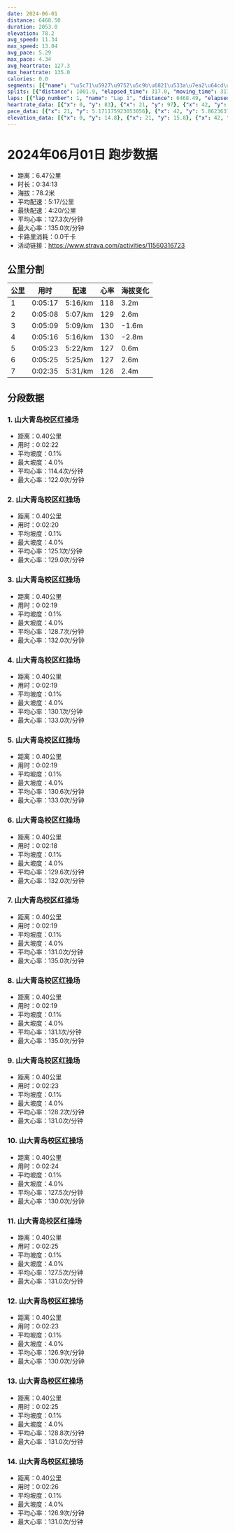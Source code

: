 ```yaml
---
date: 2024-06-01
distance: 6468.50
duration: 2053.0
elevation: 78.2
avg_speed: 11.34
max_speed: 13.84
avg_pace: 5.29
max_pace: 4.34
avg_heartrate: 127.3
max_heartrate: 135.0
calories: 0.0
segments: [{"name": "\u5c71\u5927\u9752\u5c9b\u6821\u533a\u7ea2\u64cd\u573a", "distance": 402.2, "elapsed_time": 142.0, "moving_time": 142.0, "average_heartrate": 114.4, "max_heartrate": 122.0, "average_grade": 0.1, "maximum_grade": 4.0, "elevation_difference": 1.0}, {"name": "\u5c71\u5927\u9752\u5c9b\u6821\u533a\u7ea2\u64cd\u573a", "distance": 402.2, "elapsed_time": 140.0, "moving_time": 140.0, "average_heartrate": 125.1, "max_heartrate": 129.0, "average_grade": 0.1, "maximum_grade": 4.0, "elevation_difference": 1.0}, {"name": "\u5c71\u5927\u9752\u5c9b\u6821\u533a\u7ea2\u64cd\u573a", "distance": 402.2, "elapsed_time": 139.0, "moving_time": 139.0, "average_heartrate": 128.7, "max_heartrate": 132.0, "average_grade": 0.1, "maximum_grade": 4.0, "elevation_difference": 1.0}, {"name": "\u5c71\u5927\u9752\u5c9b\u6821\u533a\u7ea2\u64cd\u573a", "distance": 402.2, "elapsed_time": 139.0, "moving_time": 139.0, "average_heartrate": 130.1, "max_heartrate": 133.0, "average_grade": 0.1, "maximum_grade": 4.0, "elevation_difference": 1.0}, {"name": "\u5c71\u5927\u9752\u5c9b\u6821\u533a\u7ea2\u64cd\u573a", "distance": 402.2, "elapsed_time": 139.0, "moving_time": 139.0, "average_heartrate": 130.6, "max_heartrate": 133.0, "average_grade": 0.1, "maximum_grade": 4.0, "elevation_difference": 1.0}, {"name": "\u5c71\u5927\u9752\u5c9b\u6821\u533a\u7ea2\u64cd\u573a", "distance": 402.2, "elapsed_time": 138.0, "moving_time": 138.0, "average_heartrate": 129.6, "max_heartrate": 132.0, "average_grade": 0.1, "maximum_grade": 4.0, "elevation_difference": 1.0}, {"name": "\u5c71\u5927\u9752\u5c9b\u6821\u533a\u7ea2\u64cd\u573a", "distance": 402.2, "elapsed_time": 139.0, "moving_time": 139.0, "average_heartrate": 131.0, "max_heartrate": 135.0, "average_grade": 0.1, "maximum_grade": 4.0, "elevation_difference": 1.0}, {"name": "\u5c71\u5927\u9752\u5c9b\u6821\u533a\u7ea2\u64cd\u573a", "distance": 402.2, "elapsed_time": 139.0, "moving_time": 139.0, "average_heartrate": 131.1, "max_heartrate": 135.0, "average_grade": 0.1, "maximum_grade": 4.0, "elevation_difference": 1.0}, {"name": "\u5c71\u5927\u9752\u5c9b\u6821\u533a\u7ea2\u64cd\u573a", "distance": 402.2, "elapsed_time": 143.0, "moving_time": 143.0, "average_heartrate": 128.2, "max_heartrate": 131.0, "average_grade": 0.1, "maximum_grade": 4.0, "elevation_difference": 1.0}, {"name": "\u5c71\u5927\u9752\u5c9b\u6821\u533a\u7ea2\u64cd\u573a", "distance": 402.2, "elapsed_time": 144.0, "moving_time": 144.0, "average_heartrate": 127.5, "max_heartrate": 130.0, "average_grade": 0.1, "maximum_grade": 4.0, "elevation_difference": 1.0}, {"name": "\u5c71\u5927\u9752\u5c9b\u6821\u533a\u7ea2\u64cd\u573a", "distance": 402.2, "elapsed_time": 145.0, "moving_time": 145.0, "average_heartrate": 127.5, "max_heartrate": 131.0, "average_grade": 0.1, "maximum_grade": 4.0, "elevation_difference": 1.0}, {"name": "\u5c71\u5927\u9752\u5c9b\u6821\u533a\u7ea2\u64cd\u573a", "distance": 402.2, "elapsed_time": 143.0, "moving_time": 143.0, "average_heartrate": 126.9, "max_heartrate": 130.0, "average_grade": 0.1, "maximum_grade": 4.0, "elevation_difference": 1.0}, {"name": "\u5c71\u5927\u9752\u5c9b\u6821\u533a\u7ea2\u64cd\u573a", "distance": 402.2, "elapsed_time": 145.0, "moving_time": 145.0, "average_heartrate": 128.8, "max_heartrate": 131.0, "average_grade": 0.1, "maximum_grade": 4.0, "elevation_difference": 1.0}, {"name": "\u5c71\u5927\u9752\u5c9b\u6821\u533a\u7ea2\u64cd\u573a", "distance": 402.2, "elapsed_time": 146.0, "moving_time": 146.0, "average_heartrate": 126.9, "max_heartrate": 131.0, "average_grade": 0.1, "maximum_grade": 4.0, "elevation_difference": 1.0}]
splits: [{"distance": 1001.9, "elapsed_time": 317.0, "moving_time": 317.0, "average_speed": 3.16, "pace": 5.274272151898733, "average_heartrate": 118.72870662460568, "elevation_difference": 3.2, "split_number": 1}, {"distance": 1000.6, "elapsed_time": 308.0, "moving_time": 308.0, "average_speed": 3.25, "pace": 5.128215384615384, "average_heartrate": 129.62987012987014, "elevation_difference": 2.6, "split_number": 2}, {"distance": 999.3, "elapsed_time": 309.0, "moving_time": 309.0, "average_speed": 3.23, "pace": 5.159969040247677, "average_heartrate": 130.07443365695792, "elevation_difference": -1.6, "split_number": 3}, {"distance": 999.8, "elapsed_time": 316.0, "moving_time": 316.0, "average_speed": 3.16, "pace": 5.274272151898733, "average_heartrate": 130.21518987341773, "elevation_difference": -2.8, "split_number": 4}, {"distance": 1001.1, "elapsed_time": 323.0, "moving_time": 323.0, "average_speed": 3.1, "pace": 5.376354838709677, "average_heartrate": 127.58204334365325, "elevation_difference": 0.6, "split_number": 5}, {"distance": 997.3, "elapsed_time": 325.0, "moving_time": 325.0, "average_speed": 3.07, "pace": 5.428892508143322, "average_heartrate": 127.91692307692308, "elevation_difference": 2.6, "split_number": 6}, {"distance": 468.5, "elapsed_time": 155.0, "moving_time": 155.0, "average_speed": 3.02, "pace": 5.518774834437085, "average_heartrate": 126.65359477124183, "elevation_difference": 2.4, "split_number": 7}]
laps: [{"lap_number": 1, "name": "Lap 1", "distance": 6468.49, "elapsed_time": 2054.0, "moving_time": 2054.0, "average_speed": 3.15, "pace": 5.291015873015873, "average_heartrate": 126.91, "max_heartrate": 135, "start_date": "2024-06-01 22:00:40+00:00", "elevation_difference": 78.2}]
heartrate_data: [{"x": 0, "y": 83}, {"x": 21, "y": 97}, {"x": 42, "y": 97}, {"x": 62, "y": 119}, {"x": 83, "y": 119}, {"x": 104, "y": 121}, {"x": 124, "y": 121}, {"x": 145, "y": 122}, {"x": 166, "y": 122}, {"x": 187, "y": 124}, {"x": 207, "y": 122}, {"x": 227, "y": 126}, {"x": 248, "y": 125}, {"x": 267, "y": 127}, {"x": 287, "y": 129}, {"x": 308, "y": 129}, {"x": 327, "y": 131}, {"x": 346, "y": 124}, {"x": 366, "y": 131}, {"x": 387, "y": 127}, {"x": 407, "y": 128}, {"x": 427, "y": 128}, {"x": 447, "y": 128}, {"x": 467, "y": 128}, {"x": 486, "y": 131}, {"x": 507, "y": 131}, {"x": 526, "y": 130}, {"x": 546, "y": 132}, {"x": 566, "y": 133}, {"x": 587, "y": 131}, {"x": 607, "y": 131}, {"x": 626, "y": 130}, {"x": 645, "y": 132}, {"x": 666, "y": 132}, {"x": 686, "y": 128}, {"x": 707, "y": 128}, {"x": 727, "y": 128}, {"x": 747, "y": 127}, {"x": 767, "y": 129}, {"x": 786, "y": 130}, {"x": 807, "y": 130}, {"x": 827, "y": 130}, {"x": 847, "y": 131}, {"x": 868, "y": 128}, {"x": 888, "y": 130}, {"x": 908, "y": 132}, {"x": 927, "y": 129}, {"x": 947, "y": 133}, {"x": 967, "y": 135}, {"x": 988, "y": 130}, {"x": 1009, "y": 130}, {"x": 1028, "y": 132}, {"x": 1048, "y": 131}, {"x": 1069, "y": 133}, {"x": 1089, "y": 131}, {"x": 1110, "y": 130}, {"x": 1130, "y": 131}, {"x": 1150, "y": 130}, {"x": 1171, "y": 130}, {"x": 1191, "y": 125}, {"x": 1211, "y": 128}, {"x": 1233, "y": 128}, {"x": 1254, "y": 129}, {"x": 1274, "y": 129}, {"x": 1295, "y": 125}, {"x": 1316, "y": 125}, {"x": 1337, "y": 126}, {"x": 1358, "y": 127}, {"x": 1379, "y": 129}, {"x": 1400, "y": 130}, {"x": 1421, "y": 127}, {"x": 1443, "y": 128}, {"x": 1465, "y": 126}, {"x": 1485, "y": 124}, {"x": 1505, "y": 128}, {"x": 1526, "y": 129}, {"x": 1547, "y": 128}, {"x": 1568, "y": 125}, {"x": 1589, "y": 126}, {"x": 1610, "y": 126}, {"x": 1630, "y": 129}, {"x": 1651, "y": 129}, {"x": 1672, "y": 124}, {"x": 1694, "y": 126}, {"x": 1714, "y": 126}, {"x": 1737, "y": 128}, {"x": 1758, "y": 129}, {"x": 1778, "y": 128}, {"x": 1799, "y": 130}, {"x": 1820, "y": 130}, {"x": 1842, "y": 128}, {"x": 1862, "y": 130}, {"x": 1884, "y": 126}, {"x": 1905, "y": 126}, {"x": 1925, "y": 129}, {"x": 1946, "y": 124}, {"x": 1968, "y": 122}, {"x": 1989, "y": 127}, {"x": 2011, "y": 128}, {"x": 2032, "y": 127}]
pace_data: [{"x": 21, "y": 5.171175923053056}, {"x": 42, "y": 5.862363700316567}, {"x": 62, "y": 5.619251517194875}, {"x": 83, "y": 6.487621642662514}, {"x": 104, "y": 5.264276689829438}, {"x": 124, "y": 4.903412768461312}, {"x": 145, "y": 5.112484662576687}, {"x": 166, "y": 5.274272151898733}, {"x": 187, "y": 5.098409299479963}, {"x": 207, "y": 4.836535113174695}, {"x": 227, "y": 4.859096209912535}, {"x": 248, "y": 5.2181277395115835}, {"x": 267, "y": 4.884730363423212}, {"x": 287, "y": 4.5326896926842535}, {"x": 308, "y": 5.036778482925355}, {"x": 327, "y": 5.096850152905199}, {"x": 346, "y": 4.48753365643511}, {"x": 366, "y": 4.632212340188993}, {"x": 387, "y": 5.226309187833176}, {"x": 407, "y": 5.0261459589867306}, {"x": 427, "y": 4.8904636150234735}, {"x": 447, "y": 5.04134906231095}, {"x": 467, "y": 4.797553252734599}, {"x": 486, "y": 4.551256144183506}, {"x": 507, "y": 5.06278857837181}, {"x": 526, "y": 5.132953495534339}, {"x": 546, "y": 4.95001485001485}, {"x": 566, "y": 5.017068031306441}, {"x": 587, "y": 5.106219362745098}, {"x": 607, "y": 4.9135318396226415}, {"x": 626, "y": 4.658105086640581}, {"x": 645, "y": 4.884730363423212}, {"x": 666, "y": 5.277612412919569}, {"x": 686, "y": 5.053577926015767}, {"x": 707, "y": 4.8676109813084105}, {"x": 727, "y": 5.121911493546404}, {"x": 747, "y": 5.174386836386215}, {"x": 767, "y": 5.126637957551522}, {"x": 786, "y": 4.936818720379146}, {"x": 807, "y": 5.214862327909887}, {"x": 827, "y": 5.576012044161927}, {"x": 847, "y": 5.055110706703063}, {"x": 868, "y": 5.8830568302153186}, {"x": 888, "y": 5.649728813559321}, {"x": 908, "y": 5.05204607456805}, {"x": 927, "y": 5.916471423500177}, {"x": 947, "y": 5.910177304964539}, {"x": 967, "y": 5.544477711244178}, {"x": 988, "y": 6.001692473892689}, {"x": 1009, "y": 5.4609108781127125}, {"x": 1028, "y": 5.767024221453286}, {"x": 1048, "y": 4.742942515651679}, {"x": 1069, "y": 5.188885429638853}, {"x": 1089, "y": 5.166367017978921}, {"x": 1110, "y": 5.32482428115016}, {"x": 1130, "y": 5.297743165924984}, {"x": 1150, "y": 5.328228900255754}, {"x": 1171, "y": 4.819751301330248}, {"x": 1191, "y": 4.920785355772069}, {"x": 1211, "y": 5.3676972624798704}, {"x": 1233, "y": 5.589101274312541}, {"x": 1254, "y": 4.935356825584838}, {"x": 1274, "y": 4.79203565267395}, {"x": 1295, "y": 5.4609108781127125}, {"x": 1316, "y": 5.076667681998172}, {"x": 1337, "y": 5.319725502713054}, {"x": 1358, "y": 6.150073800738007}, {"x": 1379, "y": 5.175993788819875}, {"x": 1400, "y": 6.329927838966958}, {"x": 1421, "y": 5.4555482815057275}, {"x": 1443, "y": 5.359067524115756}, {"x": 1465, "y": 5.493309162821358}, {"x": 1485, "y": 5.099969400244798}, {"x": 1505, "y": 5.096850152905199}, {"x": 1526, "y": 5.333343999999999}, {"x": 1547, "y": 5.333343999999999}, {"x": 1568, "y": 5.187270463741052}, {"x": 1589, "y": 5.856184118060435}, {"x": 1610, "y": 5.400745301360985}, {"x": 1630, "y": 5.335051216389244}, {"x": 1651, "y": 5.566700066800267}, {"x": 1672, "y": 5.269269680682896}, {"x": 1694, "y": 6.402881290818286}, {"x": 1714, "y": 5.643989163562479}, {"x": 1737, "y": 5.876833568406206}, {"x": 1758, "y": 5.6708744470908465}, {"x": 1778, "y": 5.793083072645117}, {"x": 1799, "y": 5.564841402337228}, {"x": 1820, "y": 5.482467105263157}, {"x": 1842, "y": 5.323123602682849}, {"x": 1862, "y": 5.690235575281666}, {"x": 1884, "y": 5.703867214236824}, {"x": 1905, "y": 5.234516331658291}, {"x": 1925, "y": 5.260953282828282}, {"x": 1946, "y": 5.291015873015873}, {"x": 1968, "y": 5.104655436447167}, {"x": 1989, "y": 6.091630116959063}, {"x": 2011, "y": 6.349219047619047}, {"x": 2032, "y": 5.62114671163575}]
elevation_data: [{"x": 0, "y": 14.8}, {"x": 21, "y": 15.8}, {"x": 42, "y": 19.4}, {"x": 62, "y": 20.8}, {"x": 83, "y": 20.0}, {"x": 104, "y": 17.8}, {"x": 124, "y": 17.0}, {"x": 145, "y": 15.8}, {"x": 166, "y": 16.8}, {"x": 187, "y": 19.0}, {"x": 207, "y": 20.2}, {"x": 227, "y": 20.0}, {"x": 248, "y": 17.8}, {"x": 267, "y": 17.0}, {"x": 287, "y": 15.4}, {"x": 308, "y": 16.8}, {"x": 327, "y": 19.4}, {"x": 346, "y": 21.2}, {"x": 366, "y": 20.6}, {"x": 387, "y": 18.4}, {"x": 407, "y": 16.4}, {"x": 427, "y": 15.6}, {"x": 447, "y": 16.4}, {"x": 467, "y": 20.0}, {"x": 486, "y": 21.2}, {"x": 507, "y": 20.0}, {"x": 526, "y": 17.8}, {"x": 546, "y": 16.0}, {"x": 566, "y": 15.8}, {"x": 587, "y": 16.0}, {"x": 607, "y": 19.4}, {"x": 626, "y": 20.6}, {"x": 645, "y": 20.0}, {"x": 666, "y": 17.8}, {"x": 686, "y": 16.0}, {"x": 707, "y": 15.8}, {"x": 727, "y": 16.8}, {"x": 747, "y": 19.8}, {"x": 767, "y": 21.8}, {"x": 786, "y": 19.8}, {"x": 807, "y": 17.6}, {"x": 827, "y": 17.2}, {"x": 847, "y": 16.8}, {"x": 868, "y": 17.4}, {"x": 888, "y": 19.8}, {"x": 908, "y": 20.6}, {"x": 927, "y": 19.6}, {"x": 947, "y": 17.2}, {"x": 967, "y": 16.6}, {"x": 988, "y": 16.2}, {"x": 1009, "y": 17.6}, {"x": 1028, "y": 20.0}, {"x": 1048, "y": 21.0}, {"x": 1069, "y": 20.0}, {"x": 1089, "y": 18.2}, {"x": 1110, "y": 16.6}, {"x": 1130, "y": 16.0}, {"x": 1150, "y": 16.6}, {"x": 1171, "y": 20.4}, {"x": 1191, "y": 21.2}, {"x": 1211, "y": 19.8}, {"x": 1233, "y": 17.6}, {"x": 1254, "y": 16.0}, {"x": 1274, "y": 16.0}, {"x": 1295, "y": 17.6}, {"x": 1316, "y": 20.4}, {"x": 1337, "y": 20.8}, {"x": 1358, "y": 19.8}, {"x": 1379, "y": 17.6}, {"x": 1400, "y": 16.4}, {"x": 1421, "y": 16.8}, {"x": 1443, "y": 17.6}, {"x": 1465, "y": 19.8}, {"x": 1485, "y": 20.6}, {"x": 1505, "y": 19.4}, {"x": 1526, "y": 17.6}, {"x": 1547, "y": 16.4}, {"x": 1568, "y": 16.6}, {"x": 1589, "y": 17.6}, {"x": 1610, "y": 20.0}, {"x": 1630, "y": 20.6}, {"x": 1651, "y": 19.6}, {"x": 1672, "y": 16.8}, {"x": 1694, "y": 15.8}, {"x": 1714, "y": 16.6}, {"x": 1737, "y": 18.6}, {"x": 1758, "y": 20.6}, {"x": 1778, "y": 20.8}, {"x": 1799, "y": 19.0}, {"x": 1820, "y": 16.8}, {"x": 1842, "y": 16.4}, {"x": 1862, "y": 16.6}, {"x": 1884, "y": 18.2}, {"x": 1905, "y": 20.2}, {"x": 1925, "y": 20.2}, {"x": 1946, "y": 18.6}, {"x": 1968, "y": 16.4}, {"x": 1989, "y": 16.2}, {"x": 2011, "y": 16.2}, {"x": 2032, "y": 18.8}]
---
```


# 2024年06月01日 跑步数据

- 距离：6.47公里
- 时长：0:34:13
- 海拔：78.2米
- 平均配速：5:17/公里
- 最快配速：4:20/公里
- 平均心率：127.3次/分钟
- 最大心率：135.0次/分钟
- 卡路里消耗：0.0千卡
- 活动链接：https://www.strava.com/activities/11560316723

## 公里分割

| 公里 | 用时 | 配速 | 心率 | 海拔变化 |
|------|------|------|------|------|
| 1 | 0:05:17 | 5:16/km | 118 | 3.2m |
| 2 | 0:05:08 | 5:07/km | 129 | 2.6m |
| 3 | 0:05:09 | 5:09/km | 130 | -1.6m |
| 4 | 0:05:16 | 5:16/km | 130 | -2.8m |
| 5 | 0:05:23 | 5:22/km | 127 | 0.6m |
| 6 | 0:05:25 | 5:25/km | 127 | 2.6m |
| 7 | 0:02:35 | 5:31/km | 126 | 2.4m |


## 分段数据

### 1. 山大青岛校区红操场

- 距离：0.40公里
- 用时：0:02:22
- 平均坡度：0.1%
- 最大坡度：4.0%
- 平均心率：114.4次/分钟
- 最大心率：122.0次/分钟

### 2. 山大青岛校区红操场

- 距离：0.40公里
- 用时：0:02:20
- 平均坡度：0.1%
- 最大坡度：4.0%
- 平均心率：125.1次/分钟
- 最大心率：129.0次/分钟

### 3. 山大青岛校区红操场

- 距离：0.40公里
- 用时：0:02:19
- 平均坡度：0.1%
- 最大坡度：4.0%
- 平均心率：128.7次/分钟
- 最大心率：132.0次/分钟

### 4. 山大青岛校区红操场

- 距离：0.40公里
- 用时：0:02:19
- 平均坡度：0.1%
- 最大坡度：4.0%
- 平均心率：130.1次/分钟
- 最大心率：133.0次/分钟

### 5. 山大青岛校区红操场

- 距离：0.40公里
- 用时：0:02:19
- 平均坡度：0.1%
- 最大坡度：4.0%
- 平均心率：130.6次/分钟
- 最大心率：133.0次/分钟

### 6. 山大青岛校区红操场

- 距离：0.40公里
- 用时：0:02:18
- 平均坡度：0.1%
- 最大坡度：4.0%
- 平均心率：129.6次/分钟
- 最大心率：132.0次/分钟

### 7. 山大青岛校区红操场

- 距离：0.40公里
- 用时：0:02:19
- 平均坡度：0.1%
- 最大坡度：4.0%
- 平均心率：131.0次/分钟
- 最大心率：135.0次/分钟

### 8. 山大青岛校区红操场

- 距离：0.40公里
- 用时：0:02:19
- 平均坡度：0.1%
- 最大坡度：4.0%
- 平均心率：131.1次/分钟
- 最大心率：135.0次/分钟

### 9. 山大青岛校区红操场

- 距离：0.40公里
- 用时：0:02:23
- 平均坡度：0.1%
- 最大坡度：4.0%
- 平均心率：128.2次/分钟
- 最大心率：131.0次/分钟

### 10. 山大青岛校区红操场

- 距离：0.40公里
- 用时：0:02:24
- 平均坡度：0.1%
- 最大坡度：4.0%
- 平均心率：127.5次/分钟
- 最大心率：130.0次/分钟

### 11. 山大青岛校区红操场

- 距离：0.40公里
- 用时：0:02:25
- 平均坡度：0.1%
- 最大坡度：4.0%
- 平均心率：127.5次/分钟
- 最大心率：131.0次/分钟

### 12. 山大青岛校区红操场

- 距离：0.40公里
- 用时：0:02:23
- 平均坡度：0.1%
- 最大坡度：4.0%
- 平均心率：126.9次/分钟
- 最大心率：130.0次/分钟

### 13. 山大青岛校区红操场

- 距离：0.40公里
- 用时：0:02:25
- 平均坡度：0.1%
- 最大坡度：4.0%
- 平均心率：128.8次/分钟
- 最大心率：131.0次/分钟

### 14. 山大青岛校区红操场

- 距离：0.40公里
- 用时：0:02:26
- 平均坡度：0.1%
- 最大坡度：4.0%
- 平均心率：126.9次/分钟
- 最大心率：131.0次/分钟

